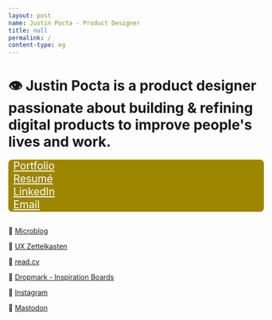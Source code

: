 ```yaml
---
layout: post
name: Justin Pocta - Product Designer
title: null
permalink: /
content-type: eg
---
```


# 👁  **Justin Pocta** is a product designer passionate about building & refining digital products to improve people's lives and work.

<a href="https://www.figma.com/proto/j6oPb6ZL9B0lim6imMfAog/Product-Design-Portfolio-of-Justin-Pocta?page-id=0%3A1&node-id=26%3A1007&viewport=-10%2C367%2C0.03526170924305916&scaling=min-zoom" style="display:block; width:100%; font-size:1.5em; padding-bottom:0.1em; border-bottom:1px solid #eaecef; background-color:#9D8600; padding-left:10px; color:#fff; margin-bottom:-16px; border-radius:8px 8px 0 0;">Portfolio</a>

<a href="https://github.com/justinpocta/howdy/raw/master/2022-Pocta-Resume.pdf" style="display:block; width:100%; font-size:1.5em; padding-bottom:0.1em; border-bottom:1px solid #eaecef; background-color:#9D8600; padding-left:10px; color:#fff; margin-bottom:-16px;">Resumé</a>

<a href="http://linkedin.com/in/justinpocta" style="display:block; width:100%; font-size:1.5em; padding-bottom:0.1em; border-bottom:1px solid #eaecef; background-color:#9D8600; padding-left:10px; color:#fff; margin-bottom:-16px;">LinkedIn</a>

<a href="mailto:howdy@justinpocta.com" style="display:block; width:100%; font-size:1.5em; padding-bottom:0.1em; border-bottom:1px solid #eaecef; background-color:#9D8600; padding-left:10px; color:#fff; margin-bottom:-16px; border-radius:0 0 8px 8px;">Email</a>

<br>

📝 [Microblog](/microblog)

🧠 [UX Zettelkasten](https://zettelkasten.justinpocta.com)

💼 [read.cv](https://read.cv/justinpocta)

📌 [Dropmark - Inspiration Boards](https://justinpocta.dropmark.com)

📸 [Instagram](https://instagram.com/juxtinp/)

🦣 [Mastodon](https://mastodon.social/@justinpocta/)

